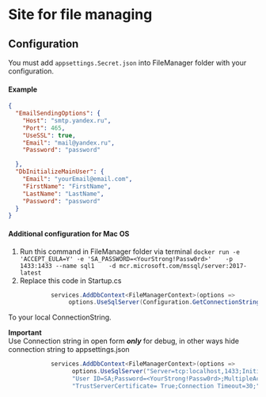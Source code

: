 # Site for file managing
## Configuration
You must add `appsettings.Secret.json` into FileManager folder with your configuration.
#### Example
```json
{
  "EmailSendingOptions": {
    "Host": "smtp.yandex.ru",
    "Port": 465,
    "UseSSL": true,
    "Email": "mail@yandex.ru",
    "Password": "password"

  },
  "DbInitializeMainUser": {
    "Email": "yourEmail@email.com",
    "FirstName": "FirstName",
    "LastName": "LastName",
    "Password": "password"
  }
}
```
#### Additional configuration for Mac OS
1. Run this command in FileManager folder via terminal  `docker run -e 'ACCEPT_EULA=Y' -e 'SA_PASSWORD=<YourStrong!Passw0rd>'    -p 1433:1433 --name sql1    -d mcr.microsoft.com/mssql/server:2017-latest`
2. Replace this code in Startup.cs
```csharp
            services.AddDbContext<FileManagerContext>(options =>
                 options.UseSqlServer(Configuration.GetConnectionString("FileManagerContext")));
```
To your local ConnectionString.  

 **Important**   
Use Connection string in open form ***only*** for debug, in other ways hide connection string to appsettings.json
```csharp
            services.AddDbContext<FileManagerContext>(options =>
                  options.UseSqlServer("Server=tcp:localhost,1433;Initial Catalog=labwork;Persist Security Info=False;" +
                  "User ID=SA;Password=<YourStrong!Passw0rd>;MultipleActiveResultSets=False;Encrypt=True;" +
                  "TrustServerCertificate= True;Connection Timeout=30;"));
```